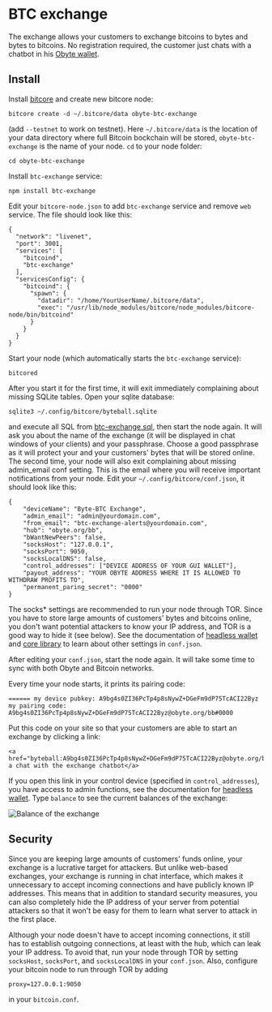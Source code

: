 # BTC exchange

The exchange allows your customers to exchange bitcoins to bytes and bytes to bitcoins.  No registration required, the customer just chats with a chatbot in his [Obyte wallet](../../../obyte-gui-wallet).

## Install

Install [bitcore](https://bitcore.io/guides/full-node/) and create new bitcore node:
```
bitcore create -d ~/.bitcore/data obyte-btc-exchange
```
(add `--testnet` to work on testnet).  Here `~/.bitcore/data` is the location of your data directory where full Bitcoin bockchain will be stored, `obyte-btc-exchange` is the name of your node.  `cd` to your node folder:
```
cd obyte-btc-exchange
```
Install `btc-exchange` service:
```
npm install btc-exchange
```
Edit your `bitcore-node.json` to add `btc-exchange` service and remove `web` service.  The file should look like this:
```
{
  "network": "livenet",
  "port": 3001,
  "services": [
    "bitcoind",
    "btc-exchange"
  ],
  "servicesConfig": {
    "bitcoind": {
      "spawn": {
        "datadir": "/home/YourUserName/.bitcore/data",
        "exec": "/usr/lib/node_modules/bitcore/node_modules/bitcore-node/bin/bitcoind"
      }
    }
  }
}
```
Start your node (which automatically starts the `btc-exchange` service):
```
bitcored
```
After you start it for the first time, it will exit immediately complaining about missing SQLite tables.  Open your sqlite database:
```
sqlite3 ~/.config/bitcore/byteball.sqlite
```
and execute all SQL from [btc-exchange.sql](btc-exchange.sql), then start the node again.  It will ask you about the name of the exchange (it will be displayed in chat windows of your clients) and your passphrase.  Choose a good passphrase as it will protect your and your customers' bytes that will be stored online.  The second time, your node will also exit complaining about missing admin_email conf setting.  This is the email where you will receive important notifications from your node.  Edit your `~/.config/bitcore/conf.json`, it should look like this:
```
{
	"deviceName": "Byte-BTC Exchange",
	"admin_email": "admin@yourdomain.com",
	"from_email": "btc-exchange-alerts@yourdomain.com",
	"hub": "obyte.org/bb",
	"bWantNewPeers": false,
	"socksHost": "127.0.0.1",
	"socksPort": 9050,
	"socksLocalDNS": false,
	"control_addresses": ["DEVICE ADDRESS OF YOUR GUI WALLET"],
	"payout_address": "YOUR OBYTE ADDRESS WHERE IT IS ALLOWED TO WITHDRAW PROFITS TO",
	"permanent_paring_secret": "0000"
}
```
The socks* settings are recommended to run your node through TOR.  Since you have to store large amounts of customers' bytes and bitcoins online, you don't want potential attackers to know your IP address, and TOR is a good way to hide it (see below).  See the documentation of [headless wallet](../../../headless-obyte) and [core library](../../../ocore) to learn about other settings in `conf.json`.

After editing your `conf.json`, start the node again.  It will take some time to sync with both Obyte and Bitcoin networks.

Every time your node starts, it prints its pairing code:
```
====== my device pubkey: A9bg4s0ZI36PcTp4p8sNywZ+DGeFm9dP75TcACI22Byz
my pairing code: A9bg4s0ZI36PcTp4p8sNywZ+DGeFm9dP75TcACI22Byz@obyte.org/bb#0000
```
Put this code on your site so that your customers are able to start an exchange by clicking a link:
```
<a href="byteball:A9bg4s0ZI36PcTp4p8sNywZ+DGeFm9dP75TcACI22Byz@obyte.org/bb#0000">start a chat with the exchange chatbot</a>
```
If you open this link in your control device (specified in `control_addresses`), you have access to admin functions, see the documentation for [headless wallet](../../../headless-obyte).  Type `balance` to see the current balances of the exchange:

![Balance of the exchange](btc-exchange-balance.png)

## Security
Since you are keeping large amounts of customers' funds online, your exchange is a lucrative target for attackers.  But unlike web-based exchanges, your exchange is running in chat interface, which makes it unnecessary to accept incoming connections and have publicly known IP addresses.  This means that in addition to standard security measures, you can also completely hide the IP address of your server from potential attackers so that it won't be easy for them to learn what server to attack in the first place.

Although your node doesn't have to accept incoming connections, it still has to establish outgoing connections, at least with the hub, which can leak your IP address.  To avoid that, run your node through TOR by setting `socksHost`, `socksPort`, and `socksLocalDNS` in your `conf.json`.  Also, configure your bitcoin node to run through TOR by adding
```
proxy=127.0.0.1:9050
```
in your `bitcoin.conf`.
